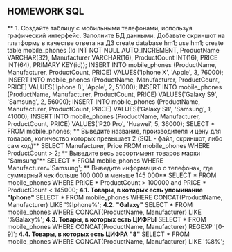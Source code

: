 ﻿## HOMEWORK SQL
 
** 1.	Создайте таблицу с мобильными телефонами, используя графический интерфейс. Заполните БД данными. Добавьте скриншот на платформу в качестве ответа на ДЗ
create database hm1;
use hm1;
create table mobile_phones (Id INT NOT NULL AUTO_INCREMENT, ProductName VARCHAR(32), Manufacturer VARCHAR(16), ProductCount INT(16), PRICE INT(64), PRIMARY KEY(id));
INSERT INTO mobile_phones (ProductName, Manufacturer, ProductCount, PRICE) VALUES('Iphone X', 'Apple', 3, 76000);
INSERT INTO mobile_phones (ProductName, Manufacturer, ProductCount, PRICE) VALUES('Iphone 8', 'Apple', 2, 51000);
INSERT INTO mobile_phones (ProductName, Manufacturer, ProductCount, PRICE) VALUES('Galaxy S9', 'Samsung', 2, 56000);
INSERT INTO mobile_phones (ProductName, Manufacturer, ProductCount, PRICE) VALUES('Galaxy S8', 'Samsung', 1, 41000);
INSERT INTO mobile_phones (ProductName, Manufacturer, ProductCount, PRICE) VALUES('P20 Pro', 'Huawei', 5, 36000); 
SELECT * FROM mobile_phones;
** 	Выведите название, производителя и цену для товаров, количество которых превышает 2 (SQL - файл, скриншот, либо сам код)**
SELECT Manufacturer, Price FROM mobile_phones WHERE ProductCount > 2;
**  	Выведите весь ассортимент товаров марки “Samsung”**
SELECT * FROM mobile_phones WHERE Manufacturer='Samsung';
** 	Выведите информацию о телефонах, где суммарный чек больше 100 000 и меньше 145 000**
SELECT * FROM mobile_phones WHERE PRICE * ProductCount > 100000 and PRICE * ProductCount < 145000;
**4.1. Товары, в которых есть упоминание "Iphone"**
SELECT * FROM mobile_phones WHERE CONCAT(ProductName, Manufacturer) LIKE '%Iphone%';
**4.2. "Galaxy"**
SELECT * FROM mobile_phones WHERE CONCAT(ProductName, Manufacturer) LIKE '%Galaxy%';
**4.3.  Товары, в которых есть ЦИФРЫ**
SELECT * FROM mobile_phones WHERE CONCAT(ProductName, Manufacturer) REGEXP '[0-9]';
**4.4.  Товары, в которых есть ЦИФРА "8"**
SELECT * FROM mobile_phones WHERE CONCAT(ProductName, Manufacturer) LIKE '%8%';
